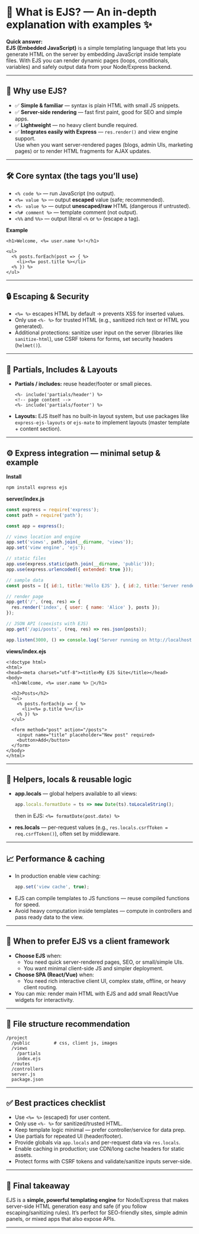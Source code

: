 
# 🎯 What is **EJS**? — An in-depth explanation with examples ✨

**Quick answer:**  
**EJS (Embedded JavaScript)** is a simple templating language that lets you generate HTML on the server by embedding JavaScript inside template files. With EJS you can render dynamic pages (loops, conditionals, variables) and safely output data from your Node/Express backend.

---

## 🧠 Why use EJS?
- ✅ **Simple & familiar** — syntax is plain HTML with small JS snippets.  
- ✅ **Server-side rendering** — fast first paint, good for SEO and simple apps.  
- ✅ **Lightweight** — no heavy client bundle required.  
- ✅ **Integrates easily with Express** — `res.render()` and view engine support.  
Use when you want server-rendered pages (blogs, admin UIs, marketing pages) or to render HTML fragments for AJAX updates.

---

## 🛠️ Core syntax (the tags you’ll use)

- `<% code %>` — run JavaScript (no output).  
- `<%= value %>` — output **escaped** value (safe; recommended).  
- `<%- value %>` — output **unescaped/raw** HTML (dangerous if untrusted).  
- `<%# comment %>` — template comment (not output).  
- `<%%` and `%%>` — output literal `<%` or `%>` (escape a tag).

**Example**
```ejs
<h1>Welcome, <%= user.name %>!</h1>

<ul>
  <% posts.forEach(post => { %>
    <li><%= post.title %></li>
  <% }) %>
</ul>
```

---

## 🔒 Escaping & Security
- `<%= %>` escapes HTML by default → prevents XSS for inserted values.  
- Only use `<%- %>` for trusted HTML (e.g., sanitized rich text or HTML you generated).  
- Additional protections: sanitize user input on the server (libraries like `sanitize-html`), use CSRF tokens for forms, set security headers (`helmet()`).

---

## 🧩 Partials, Includes & Layouts
- **Partials / includes:** reuse header/footer or small pieces.
  ```ejs
  <%- include('partials/header') %>
  <!-- page content -->
  <%- include('partials/footer') %>
  ```
- **Layouts:** EJS itself has no built-in layout system, but use packages like `express-ejs-layouts` or `ejs-mate` to implement layouts (master template + content section).

---

## ⚙️ Express integration — minimal setup & example

**Install**
```bash
npm install express ejs
```

**server/index.js**
```js
const express = require('express');
const path = require('path');

const app = express();

// views location and engine
app.set('views', path.join(__dirname, 'views'));
app.set('view engine', 'ejs');

// static files
app.use(express.static(path.join(__dirname, 'public')));
app.use(express.urlencoded({ extended: true }));

// sample data
const posts = [{ id:1, title:'Hello EJS' }, { id:2, title:'Server rendered' }];

// render page
app.get('/', (req, res) => {
  res.render('index', { user: { name: 'Alice' }, posts });
});

// JSON API (coexists with EJS)
app.get('/api/posts', (req, res) => res.json(posts));

app.listen(3000, () => console.log('Server running on http://localhost:3000'));
```

**views/index.ejs**
```ejs
<!doctype html>
<html>
<head><meta charset="utf-8"><title>My EJS Site</title></head>
<body>
  <h1>Welcome, <%= user.name %> 👋</h1>

  <h2>Posts</h2>
  <ul>
    <% posts.forEach(p => { %>
      <li><%= p.title %></li>
    <% }) %>
  </ul>

  <form method="post" action="/posts">
    <input name="title" placeholder="New post" required>
    <button>Add</button>
  </form>
</body>
</html>
```

---

## 🧰 Helpers, locals & reusable logic
- **app.locals** — global helpers available to all views:
  ```js
  app.locals.formatDate = ts => new Date(ts).toLocaleString();
  ```
  then in EJS: `<%= formatDate(post.date) %>`

- **res.locals** — per-request values (e.g., `res.locals.csrfToken = req.csrfToken()`), often set by middleware.

---

## 📈 Performance & caching
- In production enable view caching:
  ```js
  app.set('view cache', true);
  ```
- EJS can compile templates to JS functions — reuse compiled functions for speed.  
- Avoid heavy computation inside templates — compute in controllers and pass ready data to the view.

---

## 📌 When to prefer EJS vs a client framework
- **Choose EJS** when:
  - You need quick server-rendered pages, SEO, or small/simple UIs.
  - You want minimal client-side JS and simpler deployment.
- **Choose SPA (React/Vue)** when:
  - You need rich interactive client UI, complex state, offline, or heavy client routing.
- You can mix: render main HTML with EJS and add small React/Vue widgets for interactivity.

---

## 🧾 File structure recommendation
```
/project
  /public         # css, client js, images
  /views
    /partials
    index.ejs
  /routes
  /controllers
  server.js
  package.json
```

---

## ✅ Best practices checklist
- Use `<%= %>` (escaped) for user content.  
- Only use `<%- %>` for sanitized/trusted HTML.  
- Keep template logic minimal — prefer controller/service for data prep.  
- Use partials for repeated UI (header/footer).  
- Provide globals via `app.locals` and per-request data via `res.locals`.  
- Enable caching in production; use CDN/long cache headers for static assets.  
- Protect forms with CSRF tokens and validate/sanitize inputs server-side.

---

## 🎯 Final takeaway
EJS is a **simple, powerful templating engine** for Node/Express that makes server-side HTML generation easy and safe (if you follow escaping/sanitizing rules). It’s perfect for SEO-friendly sites, simple admin panels, or mixed apps that also expose APIs.

---